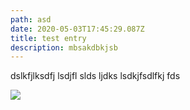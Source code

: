 ```yaml
---
path: asd
date: 2020-05-03T17:45:29.087Z
title: test entry
description: mbsakdbkjsb
---
```

dslkfjlksdfj lsdjfl slds ljdks lsdkjfsdlfkj fds



![](assets/img_20190609_111501-kopia.jpg)